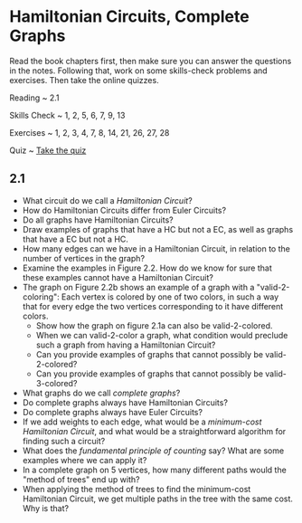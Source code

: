 # Hamiltonian Circuits, Complete Graphs

Read the book chapters first, then make sure you can answer the questions in the notes. Following that, work on some skills-check problems and exercises. Then take the online quizzes.

Reading
  ~ 2.1

Skills Check
  ~ 1, 2, 5, 6, 7, 9, 13

Exercises
  ~ 1, 2, 3, 4, 7, 8, 14, 21, 26, 27, 28

Quiz
  ~ [Take the quiz](https://moodle.hanover.edu/mod/quiz/view.php?id=4666)

## 2.1

- What circuit do we call a *Hamiltonian Circuit*?
- How do Hamiltonian Circuits differ from Euler Circuits?
- Do all graphs have Hamiltonian Circuits?
- Draw examples of graphs that have a HC but not a EC, as well as graphs that have a EC but not a HC.
- How many edges can we have in a Hamiltonian Circuit, in relation to the number of vertices in the graph?
- Examine the examples in Figure 2.2. How do we know for sure that these examples cannot have a Hamiltonian Circuit?
- The graph on Figure 2.2b shows an example of a graph with a "valid-2-coloring": Each vertex is colored by one of two colors, in such a way that for every edge the two vertices corresponding to it have different colors.
    - Show how the graph on figure 2.1a can also be valid-2-colored.
    - When we can valid-2-color a graph, what condition would preclude such a graph from having a Hamiltonian Circuit?
    - Can you provide examples of graphs that cannot possibly be valid-2-colored?
    - Can you provide examples of graphs that cannot possibly be valid-3-colored?
- What graphs do we call *complete graphs*?
- Do complete graphs always have Hamiltonian Circuits?
- Do complete graphs always have Euler Circuits?
- If we add weights to each edge, what would be a *minimum-cost Hamiltonian Circuit*, and what would be a straightforward algorithm for finding such a circuit?
- What does the *fundamental principle of counting* say? What are some examples where we can apply it?
- In a complete graph on 5 vertices, how many different paths would the "method of trees" end up with?
- When applying the method of trees to find the minimum-cost Hamiltonian Circuit, we get multiple paths in the tree with the same cost. Why is that?
